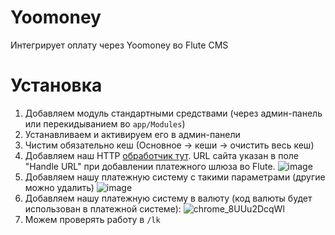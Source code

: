 # Yoomoney
Интегрирует оплату через Yoomoney во Flute CMS

# Установка
1. Добавляем модуль стандартными средствами (через админ-панель или перекидыванием во `app/Modules`)
2. Устанавливаем и активируем его в админ-панели
3. Чистим обязательно кеш (Основное -> кеши -> очистить весь кеш)
4. Добавляем наш HTTP [обработчик тут](https://yoomoney.ru/transfer/myservices/http-notification?lang=ru). URL сайта указан в поле "Handle URL" при добавлении платежного шлюза во Flute.
![image](https://github.com/Flute-CMS/Yoomoney/assets/62756604/2e278971-3125-4ab0-9fd5-0df5b94102af)
5. Добавляем нашу платежную систему с такими параметрами (другие можно удалить)
![image](https://github.com/Flute-CMS/Yoomoney/assets/62756604/ffeec263-31af-493b-94c9-c6f352542890)
6. Добавляем нашу платежную систему в валюту (код валюты будет использован в платежной системе):
![chrome_8UUu2DcqWl](https://github.com/Flute-CMS/Yoomoney/assets/62756604/89a25f50-4d88-4bb8-bd14-daa85dba31af)
7. Можем проверять работу в `/lk`
